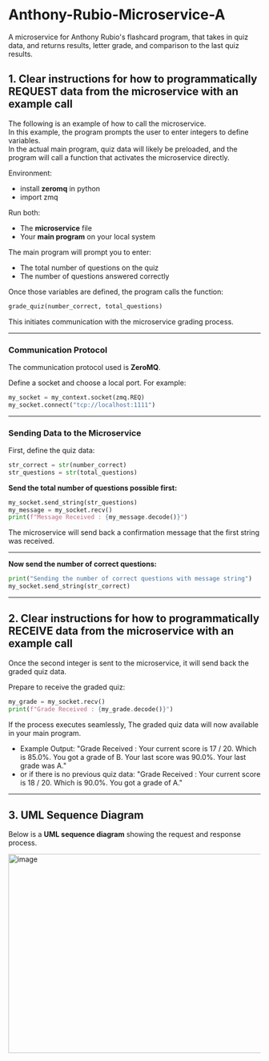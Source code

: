 # Anthony-Rubio-Microservice-A
A microservice for Anthony Rubio's flashcard program, that takes in quiz data, and returns results, letter grade, and comparison to the last quiz results.

## 1. Clear instructions for how to programmatically **REQUEST** data from the microservice with an example call

The following is an example of how to call the microservice.  
In this example, the program prompts the user to enter integers to define variables.  
In the actual main program, quiz data will likely be preloaded, and the program will call a function that activates the microservice directly.

Environment:
- install **zeromq** in python
- import zmq
  
Run both:
- The **microservice** file  
- Your **main program** on your local system  

The main program will prompt you to enter:
- The total number of questions on the quiz  
- The number of questions answered correctly  

Once those variables are defined, the program calls the function:

```python
grade_quiz(number_correct, total_questions)
```

This initiates communication with the microservice grading process.

---

### Communication Protocol
The communication protocol used is **ZeroMQ**.  

Define a socket and choose a local port. For example:

```python
my_socket = my_context.socket(zmq.REQ)
my_socket.connect("tcp://localhost:1111")
```

---

### Sending Data to the Microservice

First, define the quiz data:

```python
str_correct = str(number_correct)
str_questions = str(total_questions)
```

**Send the total number of questions possible first:**

```python
my_socket.send_string(str_questions)
my_message = my_socket.recv()
print(f"Message Received : {my_message.decode()}")
```

The microservice will send back a confirmation message that the first string was received.

---

**Now send the number of correct questions:**

```python
print("Sending the number of correct questions with message string")
my_socket.send_string(str_correct)
```

---

## 2. Clear instructions for how to programmatically **RECEIVE** data from the microservice with an example call

Once the second integer is sent to the microservice, it will send back the graded quiz data.

Prepare to receive the graded quiz:

```python
my_grade = my_socket.recv()
print(f"Grade Received : {my_grade.decode()}")
```

If the process executes seamlessly, 
The graded quiz data will now available in your main program.

- Example Output: "Grade Received : Your current score is 17 / 20. Which is 85.0%. You got a grade of B. Your last score was 90.0%. Your last grade was A."
- or if there is no previous quiz data: "Grade Received : Your current score is 18 / 20. Which is 90.0%. You got a grade of A."

---

## 3. UML Sequence Diagram

Below is a **UML sequence diagram** showing the request and response process.  

<img width="581" height="398" alt="image" src="https://github.com/user-attachments/assets/15fbe3b9-b584-4147-9ab3-a220602c45b8" />




